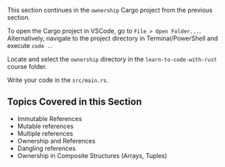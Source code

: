 This section continues in the `ownership` Cargo project from the previous section.

To open the Cargo project in VSCode, go to `File > Open Folder...`. Alternatively, navigate to the project directory in Terminal/PowerShell and execute `code .`.

Locate and select the `ownership` directory in the `learn-to-code-with-rust` course folder.

Write your code in the `src/main.rs`.

## Topics Covered in this Section

- Immutable References
- Mutable references
- Multiple references
- Ownership and References
- Dangling references
- Ownership in Composite Structures (Arrays, Tuples)
